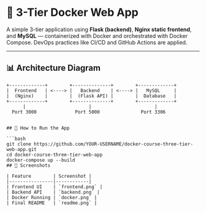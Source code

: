 # 🐳 3-Tier Docker Web App

A simple 3-tier application using **Flask (backend)**, **Nginx static frontend**, and **MySQL** — containerized with Docker and orchestrated with Docker Compose. DevOps practices like CI/CD and GitHub Actions are applied.

---

## 📊 Architecture Diagram

```plaintext
+-------------+        +--------------+        +-------------+
|  Frontend   | <----> |   Backend    | <----> |   MySQL     |
|  (Nginx)    |        |  (Flask API) |        |  Database   |
+-------------+        +--------------+        +-------------+
      |                       |                       |
  Port 3000              Port 5000               Port 3306


## 🚀 How to Run the App

```bash
git clone https://github.com/YOUR-USERNAME/docker-course-three-tier-web-app.git
cd docker-course-three-tier-web-app
docker-compose up --build
## 📸 Screenshots

| Feature        | Screenshot |
|----------------|------------|
| Frontend UI    | `frontend.png` |
| Backend API    | `backend.png` |
| Docker Running | `docker.png` |
| Final README   | `readme.png` |


